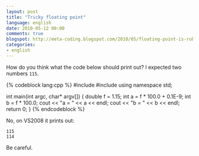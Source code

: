 ```yaml
---
layout: post
title: "Tricky floating point"
language: english
date: 2010-05-12 00:00
comments: true
blogspot: http://meta-coding.blogspot.com/2010/05/floating-point-is-rubbish.html
categories: 
- english
---
```

How do you think what the code below should print out? I expected two numbers `115`.

{% codeblock lang:cpp %}
#include <iostream>
#include <cmath>
using namespace std;

int main(int argc, char* argv[]) {
  double f = 1.15;
  int a = f * 100.0 + 0.1E-9;
  int b = f * 100.0;
  cout << "a = " << a << endl;
  cout << "b = " << b << endl;
  return 0;
}
{% endcodeblock %}

No, on VS2008 it prints out:

    115
    114

Be careful.

